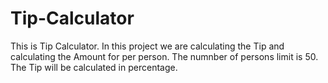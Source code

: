 # Tip-Calculator
This is Tip Calculator.
In this project we are calculating the Tip and calculating the Amount for per person.
The numnber of persons limit is 50.
The Tip will be calculated in percentage.


